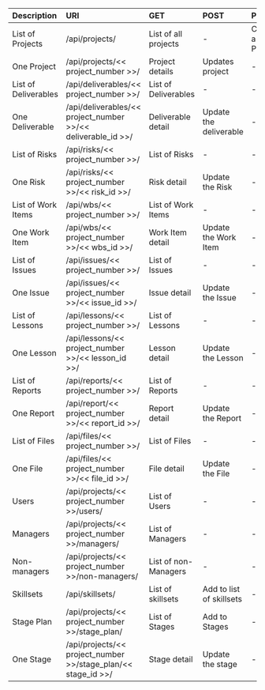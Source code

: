 | **Description** | **URI** | **GET** | **POST** | **PUT** | **DELETE** | **Complete** |
|:----------------|:--------|:--------|:---------|:--------|:-----------|:-------------|
| List of Projects | /api/projects/ | List of all projects | - | Create a new Project |- | Yes |
| One Project | /api/projects/<< project\_number >>/ | Project details | Updates project | - | - | Yes |
| List of Deliverables | /api/deliverables/<< project\_number >>/ | List of Deliverables | - | - | - | No |
| One Deliverable | /api/deliverables/<< project\_number >>/<< deliverable\_id >>/ | Deliverable detail | Update the deliverable | - | Delete the deliverable| No |
| List of Risks | /api/risks/<< project\_number >>/ | List of Risks | - | - | - | No |
| One Risk | /api/risks/<< project\_number >>/<< risk\_id >>/ | Risk detail | Update the Risk | - | Delete the Risk| No |
| List of Work Items | /api/wbs/<< project\_number >>/ | List of Work Items | - | - | - | No |
| One Work Item | /api/wbs/<< project\_number >>/<< wbs\_id >>/ | Work Item detail | Update the Work Item | - | Delete the Work Item| No |
| List of Issues | /api/issues/<< project\_number >>/ | List of Issues | - | - | - | No |
| One Issue | /api/issues/<< project\_number >>/<< issue\_id >>/ | Issue detail | Update the Issue | - | Delete the Issue| No |
| List of Lessons | /api/lessons/<< project\_number >>/ | List of Lessons | - | - | - | No |
| One Lesson | /api/lessons/<< project\_number >>/<< lesson\_id >>/ | Lesson detail | Update the Lesson | - | Delete the Lesson| No |
| List of Reports | /api/reports/<< project\_number >>/ | List of Reports | - | - | - | No |
| One Report | /api/report/<< project\_number >>/<< report\_id >>/ | Report detail | Update the Report | - | Delete the Report| No |
| List of Files | /api/files/<< project\_number >>/ | List of Files | - | - | - | No |
| One File | /api/files/<< project\_number >>/<< file\_id >>/ | File detail | Update the File | -  | Delete the File| No |
| Users | /api/projects/<< project\_number >>/users/ | List of Users | - | - | - | No |
| Managers | /api/projects/<< project\_number >>/managers/ | List of Managers | - | - | - | No |
| Non-managers | /api/projects/<< project\_number >>/non-managers/ | List of non-Managers | - | - | - | No |
| Skillsets | /api/skillsets/ | List of skillsets | Add to list of skillsets | - | - | No |
| Stage Plan | /api/projects/<< project\_number >>/stage\_plan/ | List of Stages | Add to Stages | - | - | No |
| One Stage | /api/projects/<< project\_number >>/stage\_plan/<< stage\_id >>/ | Stage detail | Update the stage | - | Delete the stage | No |




